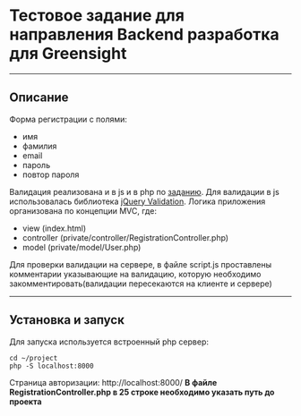 # Тестовое задание для направления Backend разработка для Greensight
---
## Описание
Форма регистрации с полями:
- имя
- фамилия
- email
- пароль
- повтор пароля

Валидация реализована и в js и в php по [заданию](https://greensight.notion.site/Backend-f863a6666e9f40f99f41254a1fffe450). Для валидации в js использовалась
библиотека [jQuery Validation](https://jqueryvalidation.org/).
Логика приложения организована по концепции MVC, где:
- view (index.html)
- controller (private/controller/RegistrationController.php)
- model (private/model/User.php)

Для проверки валидации на сервере, в файле script.js проставлены комментарии указывающие на валидацию, которую необходимо закомментировать(валидации пересекаются на клиенте и сервере)

---
## Установка и запуск
Для запуска используется встроенный php сервер:
````
cd ~/project
php -S localhost:8000
````
Страница авторизации: http://localhost:8000/
**В файле RegistrationController.php в 25 строке необходимо указать путь до проекта**
